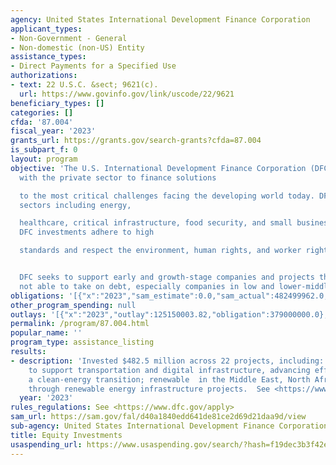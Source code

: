 ```yaml
---
agency: United States International Development Finance Corporation
applicant_types:
- Non-Government - General
- Non-domestic (non-US) Entity
assistance_types:
- Direct Payments for a Specified Use
authorizations:
- text: 22 U.S.C. &sect; 9621(c).
  url: https://www.govinfo.gov/link/uscode/22/9621
beneficiary_types: []
categories: []
cfda: '87.004'
fiscal_year: '2023'
grants_url: https://grants.gov/search-grants?cfda=87.004
is_subpart_f: 0
layout: program
objective: 'The U.S. International Development Finance Corporation (DFC) partners
  with the private sector to finance solutions

  to the most critical challenges facing the developing world today. DFC invests across
  sectors including energy,

  healthcare, critical infrastructure, food security, and small business support.
  DFC investments adhere to high

  standards and respect the environment, human rights, and worker rights.


  DFC seeks to support early and growth-stage companies and projects that are otherwise
  not able to take on debt, especially companies in low and lower-middle income countries.'
obligations: '[{"x":"2023","sam_estimate":0.0,"sam_actual":482499962.0,"usa_spending_actual":379000000.0},{"x":"2024","sam_estimate":0.0,"sam_actual":720000000.0,"usa_spending_actual":585140000.0},{"x":"2025","sam_estimate":0.0,"sam_actual":0.0,"usa_spending_actual":0.0}]'
other_program_spending: null
outlays: '[{"x":"2023","outlay":125150003.82,"obligation":379000000.0},{"x":"2024","outlay":6048448.61,"obligation":585140000.0},{"x":"2025","outlay":0.0,"obligation":0.0}]'
permalink: /program/87.004.html
popular_name: ''
program_type: assistance_listing
results:
- description: 'Invested $482.5 million across 22 projects, including: An equity investment
    to support transportation and digital infrastructure, advancing efforts towards
    a clean-energy transition; renewable  in the Middle East, North Africa, and Eurasia
    through renewable energy infrastructure projects.  See <https://www.dfc.gov/media/press-releases/dfc-makes-more-91-billion-financial-commitments-fiscal-year-2023>'
  year: '2023'
rules_regulations: See <https://www.dfc.gov/apply>
sam_url: https://sam.gov/fal/d40a1840edd641de81ce2d69d21daa9d/view
sub-agency: United States International Development Finance Corporation
title: Equity Investments
usaspending_url: https://www.usaspending.gov/search/?hash=f19dec3b3f42e04d03c91c000c0ddc52
---
```

